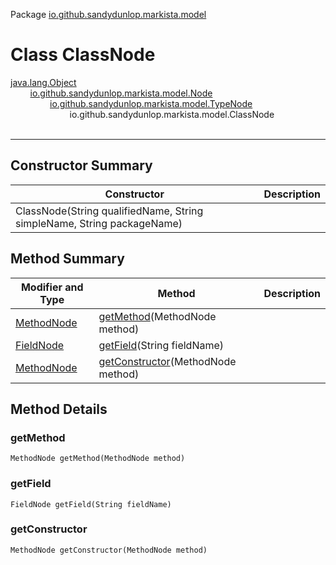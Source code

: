 Package [io.github.sandydunlop.markista.model](index.md)

# Class ClassNode
[java.lang.Object](https://docs.oracle.com/en/java/javase/24/docs/api/java.base/java/lang/Object.html)<br/>
&nbsp;&nbsp;&nbsp;&nbsp;&nbsp;&nbsp;&nbsp;&nbsp;[io.github.sandydunlop.markista.model.Node](Node.md)<br/>
&nbsp;&nbsp;&nbsp;&nbsp;&nbsp;&nbsp;&nbsp;&nbsp;&nbsp;&nbsp;&nbsp;&nbsp;&nbsp;&nbsp;&nbsp;&nbsp;[io.github.sandydunlop.markista.model.TypeNode](TypeNode.md)<br/>
&nbsp;&nbsp;&nbsp;&nbsp;&nbsp;&nbsp;&nbsp;&nbsp;&nbsp;&nbsp;&nbsp;&nbsp;&nbsp;&nbsp;&nbsp;&nbsp;&nbsp;&nbsp;&nbsp;&nbsp;&nbsp;&nbsp;&nbsp;&nbsp;io.github.sandydunlop.markista.model.ClassNode<br/>
<br/>

----


## Constructor Summary

| Constructor                                                            | Description |
|------------------------------------------------------------------------|-------------|
| ClassNode(String qualifiedName, String simpleName, String packageName) |             |

## Method Summary

| Modifier and Type           | Method                                               | Description |
|-----------------------------|------------------------------------------------------|-------------|
| [MethodNode](MethodNode.md) | [getMethod](#getmethod)(MethodNode method)           |             |
| [FieldNode](FieldNode.md)   | [getField](#getfield)(String fieldName)              |             |
| [MethodNode](MethodNode.md) | [getConstructor](#getconstructor)(MethodNode method) |             |

## Method Details

### getMethod

`MethodNode getMethod(MethodNode method)`



### getField

`FieldNode getField(String fieldName)`



### getConstructor

`MethodNode getConstructor(MethodNode method)`



